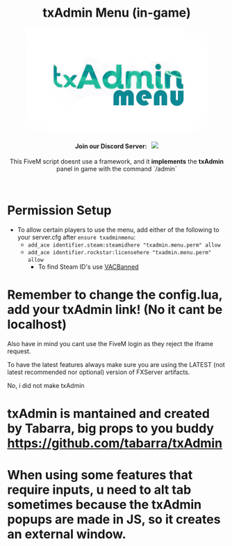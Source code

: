 <p align="center">
	<h1 align="center">
		txAdmin Menu (in-game)
	</h1>
	<p align="center">
		<img width="420" height="237" src="docs/banner.png">
	</p>
	<h4 align="center">
		Join our Discord Server: &nbsp; <a href="https://discord.gg/f3TsfvD"><img src="https://discordapp.com/api/guilds/577993482761928734/widget.png?style=shield"></img></a>
	</h4>
	<p align="center">
		This FiveM script doesnt use a framework, and it <b>implements</b> the <b>txAdmin</b> panel in game with the command `/admin`
	</p>
</p>

<br/>

# Permission Setup
- To allow certain players to use the menu, add either of the following to your server.cfg after `ensure txadminmenu`:
	- `add_ace identifier.steam:steamidhere "txadmin.menu.perm" allow`
	- `add_ace identifier.rockstar:licensehere "txadmin.menu.perm" allow`
		- To find Steam ID's use [VACBanned](http://www.vacbanned.com/)

# Remember to change the config.lua, add your txAdmin link! (No it cant be localhost)

Also have in mind you cant use the FiveM login as they reject the iframe request.

To have the latest features always make sure you are using the LATEST (not latest recommended nor optional) version of FXServer artifacts.

No, i did not make txAdmin
# txAdmin is mantained and created by Tabarra, big props to you buddy https://github.com/tabarra/txAdmin

# When using some features that require inputs, u need to alt tab sometimes because the txAdmin popups are made in JS, so it creates an external window.
